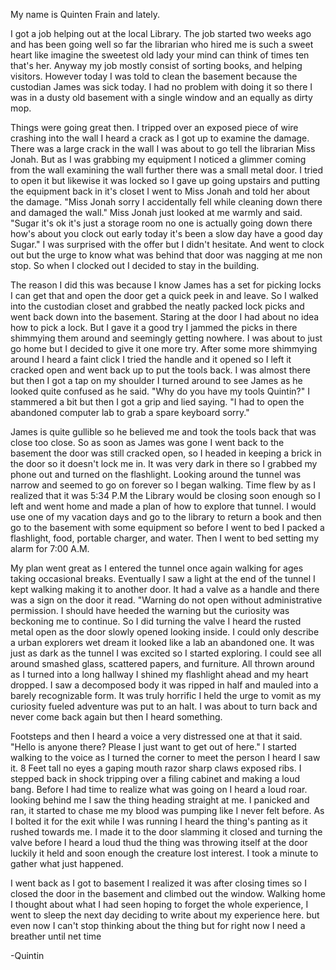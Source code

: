 My name is Quinten Frain and lately.

 I got a job helping out at the local Library. The job started two weeks ago and has been going well so far the librarian who hired me is such a sweet heart like imagine the sweetest old lady your mind can think of times ten that's her. Anyway my job mostly consist of sorting books, and helping visitors. However today I was told to clean the basement because the custodian James was sick today. I had no problem with doing it so there I was in a dusty old basement with a single window and an equally as dirty mop.     

Things were going great then. I tripped over an exposed piece of wire crashing into the wall I heard a crack as I got up to examine the damage. There was a large crack in the wall I was about to go tell the librarian Miss Jonah. But as I was grabbing my equipment I noticed a glimmer coming from the wall examining the wall further there was a small metal door. I tried to open it but likewise it was locked so I gave up going upstairs and putting the equipment back in it's closet I went to Miss Jonah and told her about the damage. "Miss Jonah sorry I accidentally fell while cleaning down there and damaged the wall." Miss Jonah just looked at me warmly and said. "Sugar it's ok it's just a storage room no one is actually going down there how's about you clock out early today it's been a slow day have a good day Sugar." I was surprised with the offer but I didn't hesitate. And went to clock out but the urge to know what was behind that door was nagging at me non stop. So when I clocked out I decided to stay in the building.

The reason I did this was because I know James has a set for picking locks I can get that and open the door get a quick peek in and leave. So I walked into the custodian closet and grabbed the neatly packed lock picks and went back down into the basement. Staring at the door I had about no idea how to pick a lock. But I gave it a good try I jammed the picks in there shimmying them around and seemingly getting nowhere. I was about to just go home but I decided to give it one more try. After some more shimmying around I heard a faint click I tried the handle and it opened so I left it cracked open and went back up to put the tools back. I was almost there but then I got a tap on my shoulder I turned around to see James as he looked quite confused as he said. "Why do you have my tools Quintin?" I stammered a bit but then I got a grip and lied saying. "I had to open the abandoned computer lab to grab a spare keyboard sorry."

James is quite gullible so he believed me and took the tools back that was close too close. So as soon as James was gone I went back to the basement the door was still cracked open, so I headed in keeping a brick in the door so it doesn't lock me in. It was very dark in there so I grabbed my phone out and turned on the flashlight. Looking around the tunnel was narrow and seemed to go on forever so I began walking. Time flew by as I realized that it was 5:34 P.M the Library would be closing soon enough so I left and went home and made a plan of how to explore that tunnel. I would use one of my vacation days and go to the library to return a book and then go to the basement with some equipment so before I went to bed I packed a flashlight, food, portable charger, and water. Then I went to bed setting my alarm for 7:00 A.M. 

My plan went great as I entered the tunnel once again walking for ages taking occasional breaks. Eventually I saw a light at the end of the tunnel I kept walking making it to another door. It had a valve as a handle and there was a sign on the door it read. "Warning do not open without administrative permission. I should have heeded the warning but the curiosity was beckoning me to continue. So I did turning the valve I heard the rusted metal open as the door slowly opened looking inside. I could only describe a urban explorers wet dream it looked like a lab an abandoned one. It was just as dark as the tunnel I was excited so I started exploring. I could see all around smashed glass, scattered papers, and furniture. All thrown around as I turned into a long hallway I shined my flashlight ahead and my heart dropped. I saw a decomposed body it was ripped in half and mauled into a barely recognizable form. It was truly horrific I held the urge to vomit as my curiosity fueled adventure was put to an halt. I was about to turn back and never come back again but then I heard something.

Footsteps and then I heard a voice a very distressed one at that it said. "Hello is anyone there? Please I just want to get out of here." I started walking to the voice as I turned the corner to meet the person I heard I saw it. 8 Feet tall no eyes a gaping mouth razor sharp claws exposed ribs. I stepped back in shock tripping over a filing cabinet and making a loud bang. Before I had time to realize what was going on I heard a loud roar. looking behind me I saw the thing heading straight at me. I panicked and ran, it started to chase me my blood was pumping like I never felt before. As I bolted it for the exit while I was running I heard the thing's panting as it rushed towards me. I made it to the door slamming it closed and turning the valve before I heard a loud thud the thing was throwing itself at the door luckily it held and soon enough the creature lost interest. I took a minute to gather what just happened.

I went back as I got to basement I realized it was after closing times so I closed the door in the basement and climbed out the window. Walking home I thought about what I had seen hoping to forget the whole experience, I went to sleep the next day deciding to write about my experience here. but even now I can't stop thinking about the thing but for right now I need a breather until net time

\-Quintin